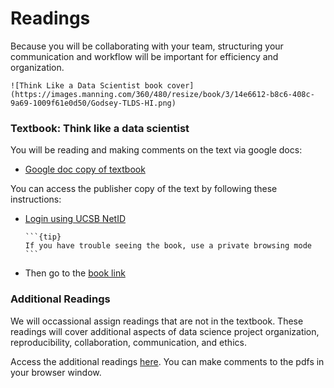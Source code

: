 # Readings

Because you will be collaborating with your team, structuring your communication and workflow will be important for efficiency and organization.

```{margin}
![Think Like a Data Scientist book cover](https://images.manning.com/360/480/resize/book/3/14e6612-b8c6-408c-9a69-1009f61e0d50/Godsey-TLDS-HI.png)
```
### Textbook: Think like a data scientist

You will be reading and making comments on the text via google docs:
* [Google doc copy of textbook](https://docs.google.com/document/d/10iyEB0-yZmUX5wu3jrISu1GqQm90uKBSoy2zDmvu8oI/edit?usp=sharing)

You can access the publisher copy of the text by following these instructions:

* [Login using UCSB NetID](http://uclibs.org/PID/432785)  
	````{margin}
	```{tip}
	If you have trouble seeing the book, use a private browsing mode
	```
	````
* Then go to the [book link](https://learning.oreilly.com/library/view/think-like-a/9781633430273/)

### Additional Readings

We will occassional assign readings that are not in the textbook.  These readings will cover additional aspects of data science project organization, reproducibility, collaboration, communication, and ethics.

Access the additional readings [here](https://drive.google.com/drive/folders/1h5l5AOi_P_dTV68QTw1327bNq-xD8wCM?usp=sharing).  You can make comments to the pdfs in your browser window.
